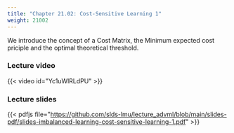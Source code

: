 ```yaml
---
title: "Chapter 21.02: Cost-Sensitive Learning 1"
weight: 21002
---
```

We introduce the concept of a Cost Matrix, the Minimum expected cost priciple and the optimal theoretical threshold.
<!--more-->

### Lecture video

{{< video id="Yc1uWlRLdPU" >}}

### Lecture slides

{{< pdfjs file="https://github.com/slds-lmu/lecture_advml/blob/main/slides-pdf/slides-imbalanced-learning-cost-sensitive-learning-1.pdf" >}}

